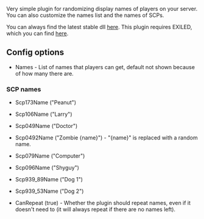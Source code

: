 Very simple plugin for randomizing display names of players on your server. You can also customize the names list and the names of SCPs.

You can always find the latest stable dll [here](https://github.com/steven4547466/HelloMyNameIs/releases/latest). This plugin requires EXILED, which you can find [here](https://github.com/galaxy119/EXILED).

## Config options

- Names - List of names that players can get, default not shown because of how many there are.

### SCP names

- Scp173Name ("Peanut")
- Scp106Name ("Larry")
- Scp049Name ("Doctor")
- Scp0492Name ("Zombie \{name}") - "\{name}" is replaced with a random name.
- Scp079Name ("Computer")
- Scp096Name ("Shyguy")
- Scp939_89Name ("Dog 1")
- Scp939_53Name ("Dog 2")

- CanRepeat (true) - Whether the plugin should repeat names, even if it doesn't need to (it will always repeat if there are no names left).
